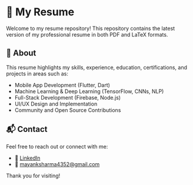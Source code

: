 # 💼 My Resume

Welcome to my resume repository! This repository contains the latest version of my professional resume in both PDF and LaTeX formats.

## 📄 About

This resume highlights my skills, experience, education, certifications, and projects in areas such as:

- Mobile App Development (Flutter, Dart)
- Machine Learning & Deep Learning (TensorFlow, CNNs, NLP)
- Full-Stack Development (Firebase, Node.js)
- UI/UX Design and Implementation
- Community and Open Source Contributions

## 📬 Contact

Feel free to reach out or connect with me:

- 🔗 [LinkedIn](www.linkedin.com/in/mayank4352)
- 📧 mayanksharma4352@gmail.com
  

Thank you for visiting!
